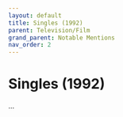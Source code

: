 ```yaml
---
layout: default
title: Singles (1992)
parent: Television/Film
grand_parent: Notable Mentions
nav_order: 2
---
```


# Singles (1992)

...